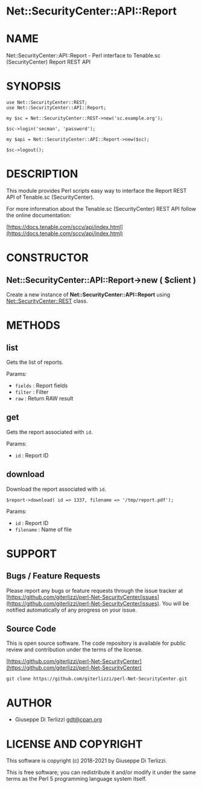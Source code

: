 # Net::SecurityCenter::API::Report
# NAME

Net::SecurityCenter::API::Report - Perl interface to Tenable.sc (SecurityCenter) Report REST API

# SYNOPSIS

    use Net::SecurityCenter::REST;
    use Net::SecurityCenter::API::Report;

    my $sc = Net::SecurityCenter::REST->new('sc.example.org');

    $sc->login('secman', 'password');

    my $api = Net::SecurityCenter::API::Report->new($sc);

    $sc->logout();

# DESCRIPTION

This module provides Perl scripts easy way to interface the Report REST API of Tenable.sc
(SecurityCenter).

For more information about the Tenable.sc (SecurityCenter) REST API follow the online documentation:

[https://docs.tenable.com/sccv/api/index.html](https://docs.tenable.com/sccv/api/index.html)

# CONSTRUCTOR

## Net::SecurityCenter::API::Report->new ( $client )

Create a new instance of **Net::SecurityCenter::API::Report** using [Net::SecurityCenter::REST](https://metacpan.org/pod/Net%3A%3ASecurityCenter%3A%3AREST) class.

# METHODS

## list

Gets the list of reports.

Params:

- `fields` : Report fields
- `filter` : Filter
- `raw` : Return RAW result

## get

Gets the report associated with `id`.

Params:

- `id` : Report ID

## download

Download the report associated with `id`.

    $report->download( id => 1337, filename => '/tmp/report.pdf');

Params:

- `id` : Report ID
- `filename` : Name of file

# SUPPORT

## Bugs / Feature Requests

Please report any bugs or feature requests through the issue tracker
at [https://github.com/giterlizzi/perl-Net-SecurityCenter/issues](https://github.com/giterlizzi/perl-Net-SecurityCenter/issues).
You will be notified automatically of any progress on your issue.

## Source Code

This is open source software.  The code repository is available for
public review and contribution under the terms of the license.

[https://github.com/giterlizzi/perl-Net-SecurityCenter](https://github.com/giterlizzi/perl-Net-SecurityCenter)

    git clone https://github.com/giterlizzi/perl-Net-SecurityCenter.git

# AUTHOR

- Giuseppe Di Terlizzi <gdt@cpan.org>

# LICENSE AND COPYRIGHT

This software is copyright (c) 2018-2021 by Giuseppe Di Terlizzi.

This is free software; you can redistribute it and/or modify it under
the same terms as the Perl 5 programming language system itself.
